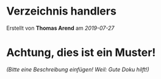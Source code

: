 # Verzeichnis handlers

Erstellt von **Thomas Arend** am *2019-07-27*

# Achtung, dies ist ein **Muster!**

*(Bitte eine Beschreibung einfügen! Weil: Gute Doku hilft!)*

